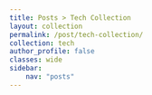 ```yaml
---
title: Posts > Tech Collection
layout: collection
permalink: /post/tech-collection/
collection: tech
author_profile: false
classes: wide
sidebar:
    nav: "posts"
---
```

